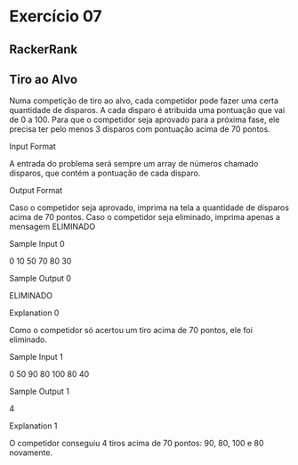 # Exercício 07 
## RackerRank
## Tiro ao Alvo


Numa competição de tiro ao alvo, cada competidor pode fazer uma certa quantidade de disparos. A cada disparo é atribuida uma pontuação que vai de 0 a 100. Para que o competidor seja aprovado para a próxima fase, ele precisa ter pelo menos 3 disparos com pontuação acima de 70 pontos.

Input Format

A entrada do problema será sempre um array de números chamado disparos, que contém a pontuação de cada disparo.

Output Format

Caso o competidor seja aprovado, imprima na tela a quantidade de disparos acima de 70 pontos. Caso o competidor seja eliminado, imprima apenas a mensagem ELIMINADO

Sample Input 0

0 10 50 70 80 30

Sample Output 0

ELIMINADO

Explanation 0

Como o competidor só acertou um tiro acima de 70 pontos, ele foi eliminado.

Sample Input 1

0 50 90 80 100 80 40

Sample Output 1

4

Explanation 1

O competidor conseguiu 4 tiros acima de 70 pontos: 90, 80, 100 e 80 novamente.